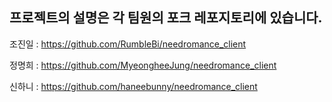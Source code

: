 ## 프로젝트의 설명은 각 팀원의 포크 레포지토리에 있습니다.

조진일 : https://github.com/RumbleBi/needromance_client

정명희 : https://github.com/MyeongheeJung/needromance_client

신하니 : https://github.com/haneebunny/needromance_client
